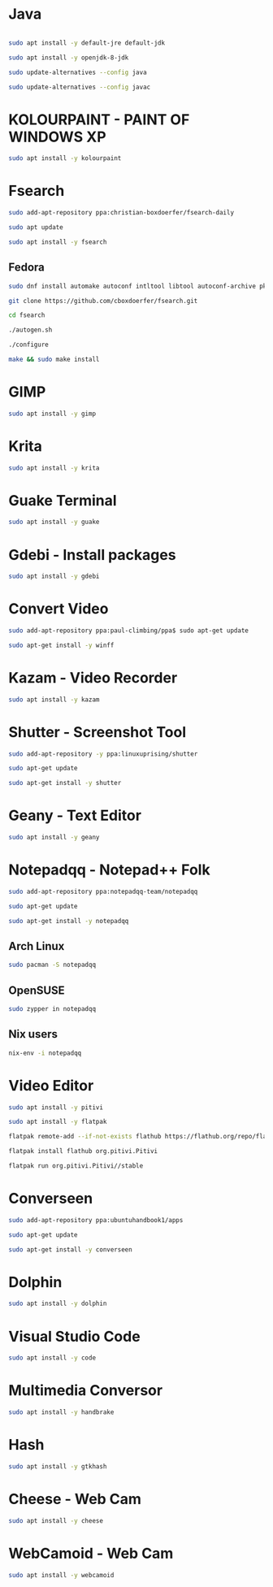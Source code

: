  
 # Java
 
 ~~~bash
 
sudo apt install -y default-jre default-jdk
 
sudo apt install -y openjdk-8-jdk

sudo update-alternatives --config java

sudo update-alternatives --config javac

 ~~~
 
 # KOLOURPAINT - PAINT OF WINDOWS XP
 
 ~~~bash
 sudo apt install -y kolourpaint
 ~~~
 
 # Fsearch 
 
 ~~~bash
 sudo add-apt-repository ppa:christian-boxdoerfer/fsearch-daily
 
 sudo apt update 
 
 sudo apt install -y fsearch
 ~~~
 
 ## Fedora
 
 ~~~bash
 sudo dnf install automake autoconf intltool libtool autoconf-archive pkgconfig glib2-devel gtk3-devel
 
 git clone https://github.com/cboxdoerfer/fsearch.git
 
 cd fsearch
 
 ./autogen.sh
 
 ./configure
 
 make && sudo make install
 ~~~
 
 # GIMP
 ~~~bash
 sudo apt install -y gimp
 ~~~
 
 # Krita
 ~~~bash
 sudo apt install -y krita
 ~~~
 
 # Guake Terminal
 ~~~bash
 sudo apt install -y guake
 ~~~
 
 # Gdebi - Install packages
 
 ~~~bash
 sudo apt install -y gdebi
 ~~~
 
 # Convert Video
 ~~~bash
 sudo add-apt-repository ppa:paul-climbing/ppa$ sudo apt-get update
 
 sudo apt-get install -y winff
 ~~~
 
 # Kazam - Video Recorder
 ~~~bash
 sudo apt install -y kazam
 ~~~
 
 # Shutter - Screenshot Tool
 ~~~bash
 sudo add-apt-repository -y ppa:linuxuprising/shutter
 
 sudo apt-get update
 
 sudo apt-get install -y shutter 
 ~~~
 
 # Geany - Text Editor
 ~~~bash
 sudo apt install -y geany
 ~~~
 
 # Notepadqq - Notepad++ Folk
 ~~~bash
 sudo add-apt-repository ppa:notepadqq-team/notepadqq

 sudo apt-get update

 sudo apt-get install -y notepadqq
 ~~~

 ## Arch Linux
 ~~~bash
 sudo pacman -S notepadqq
 ~~~
 
 ## OpenSUSE
 ~~~bash
 sudo zypper in notepadqq
 ~~~
 
 ## Nix users
 ~~~bash
 nix-env -i notepadqq
 ~~~
 
 # Video Editor
 ~~~bash
 sudo apt install -y pitivi
 
 sudo apt install -y flatpak
 
 flatpak remote-add --if-not-exists flathub https://flathub.org/repo/flathub.flatpakrepo
 
 flatpak install flathub org.pitivi.Pitivi
 
 flatpak run org.pitivi.Pitivi//stable
 ~~~
 
 # Converseen
 ~~~bash
 sudo add-apt-repository ppa:ubuntuhandbook1/apps
 
 sudo apt-get update
 
 sudo apt-get install -y converseen
 ~~~
 
 # Dolphin
 ~~~bash
 sudo apt install -y dolphin
 ~~~
 
 # Visual Studio Code
 ~~~bash
 sudo apt install -y code
 ~~~
 
 # Multimedia Conversor
 ~~~bash
 sudo apt install -y handbrake
 ~~~
 
 # Hash
 ~~~bash
 sudo apt install -y gtkhash
 ~~~
 
 # Cheese - Web Cam
 ~~~bash
 sudo apt install -y cheese
 ~~~
 
 # WebCamoid - Web Cam
 ~~~bash
 sudo apt install -y webcamoid
 ~~~
